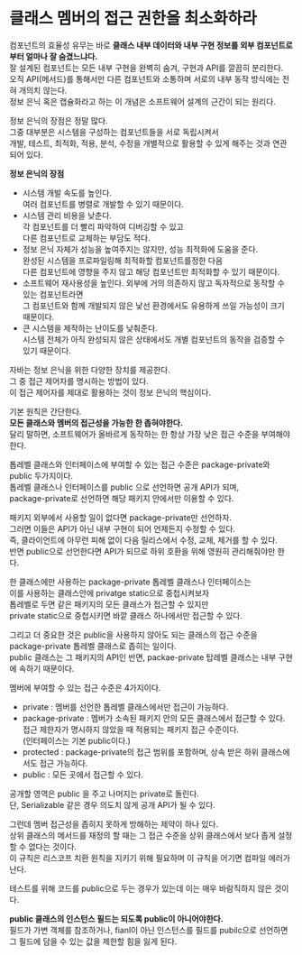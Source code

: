 클래스 멤버의 접근 권한을 최소화하라
====================================
컴포넌트의 효율성 유무는 바로 **클래스 내부 데이터와 내부 구현 정보를 외부 컴포넌트로부터 얼마나 잘 숨겼느냐다.**   
잘 설계된 컴포넌트는 모든 내부 구현을 완벽히 숨겨, 구현과 API를 깔끔히 분리한다.    
오직 API(메서드)를 통해서만 다른 컴포넌트와 소통하며 서로의 내부 동작 방식에는 전혀 개의치 않는다.        
정보 은닉 혹은 캡슐화라고 하는 이 개념은 소프트웨어 설계의 근간이 되는 원리다.     
 
정보 은닉의 장점은 정말 많다.     
그중 대부분은 시스템을 구성하는 컴포넌트들을 서로 독립시켜서      
개발, 테스트, 최적화, 적용, 분석, 수정을 개별적으로 활용할 수 있게 해주는 것과 연관되어 있다.       

**정보 은닉의 장점**   
* 시스템 개발 속도를 높인다.  
  여러 컴포넌트를 병렬로 개발할 수 있기 때문이다.   
* 시스템 관리 비용을 낮춘다.   
  각 컴포넌트를 더 빨리 파악하여 디버깅할 수 있고   
  다른 컴포넌트로 교체하는 부담도 적다.   
* 정보 은닉 자체가 성능을 높여주지는 않지만, 성능 최적화에 도움을 준다.   
  완성된 시스템을 프로파일링해 최적화할 컴포넌트를정한 다음   
  다른 컴포넌트에 영향을 주지 않고 해당 컴포넌트만 최적화할 수 있기 때문이다.  
* 소프트웨어 재사용성을 높인다. 외부에 거의 의존하지 않고 독자적으로 동작할 수 있는 컴포넌트라면   
  그 컴포넌트와 함께 개발되지 않은 낯선 환경에서도 유용하게 쓰일 가능성이 크기 때문이다.   
* 큰 시스템을 제작하는 난이도를 낮춰준다.     
  시스템 전체가 아직 완성되지 않은 상태에서도 개별 컴포넌트의 동작을 검증할 수 있기 때문이다.      
 
자바는 정보 은닉을 위한 다양한 장치를 제공한다.       
그 중 접근 제어자를 명시하는 방법이 있다.      
이 접근 제어자를 제대로 활용하는 것이 정보 은닉의 핵심이다.    
  
기본 원칙은 간단한다.     
**모든 클래스와 멤버의 접근성을 가능한 한 좁혀야한다.**     
달리 말하면, 소프트웨어가 올바르게 동작하는 한 항상 가장 낮은 접근 수준을 부여해야한다.     
 
톱레벨 클래스와 인터페이스에 부여할 수 있는 접근 수준은 package-private와 public 두가지이다.    
톱레벨 클래스나 인터페이스를 public 으로 선언하면 공개 API가 되며,   
package-private로 선언하면 해당 패키지 안에서만 이용할 수 있다.      
 
패키지 외부에서 사용할 일이 없다면 package-private만 선언하자.          
그러면 이들은 API가 아닌 내부 구현이 되어 언제든지 수정할 수 있다.   
즉, 클라이언트에 아무런 피해 없이 다음 릴리스에서 수정, 교체, 제거를 할 수 있다.     
반면 public으로 선언한다면 API가 되므로 하위 호환을 위해 영원히 관리해줘야만 한다.    

한 클래스에만 사용하는 package-private 톱레벨 클래스나 인터페이스는   
이를 사용하는 클래스안에 privatge static으로 중첩시켜보자     
톱레벨로 두면 같은 패키지의 모든 클래스가 접근할 수 있지만  
private static으로 중첩시키면 바깥 클래스 하나에서만 접근할 수 있다.   

그리고 더 중요한 것은 public을 사용하지 않아도 되는 클래스의 접근 수준을 package-private 톱레벨 클래스로 좁히는 일이다.  
public 클래스는 그 패키지의 API인 반면, packae-private 탑레벨 클래스는 내부 구현에 속하기 때문이다.   

멤버에 부여할 수 있는 접근 수준은 4가지이다.  
* private : 멤버를 선언한 톱레벨 클래스에서만 접근이 가능하다.  
* package-private : 멤버가 소속된 패키지 안의 모든 클래스에서 접근할 수 있다.    
  접근 제한자가 명시하지 않았을 때 적용되는 패키지 접근 수준이다.  
  (인터페이스는 기본 public이다.)  
* protected : package-private의 접근 범위를 포함하며, 상속 받은 하위 클래스에서도 접근 가능하다.  
* public : 모든 곳에서 접근할 수 있다.   

공개할 영역은 public 을 주고 나머지는 private로 돌린다.  
단, Serializable 같은 경우 의도치 않게 공개 API가 될 수 있다.   
  
그런데 멤버 접근성을 좁히지 못하게 방해하는 제약이 하나 있다.       
상위 클래스의 메서드를 재정의 할 때는 그 접근 수준을 상위 클래스에서 보다 좁게 설정할 수 없다는 것이다.     
이 규칙은 리스코프 치환 원칙을 지키기 위해 필요하며 이 규칙을 어기면 컴파일 에러가 난다.   

테스트를 위해 코드를 public으로 두는 경우가 있는데 이는 매우 바람직하지 않은 것이다.   

**public 클래스의 인스턴스 필드는 되도록 public이 아니어야한다.**    
필드가 가변 객체를 참조하거나, fianl이 아닌 인스턴스를 필드를 pubilc으로 선언하면       
그 필드에 담을 수 있는 값을 제한할 힘을 잃게 된다.       
 


